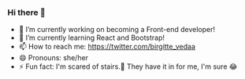 ### Hi there 👋


- 🔭 I’m currently working on becoming a Front-end developer!
- 🌱 I’m currently learning React and Bootstrap!
- 📫 How to reach me: https://twitter.com/birgitte_vedaa
- 😄 Pronouns: she/her
- ⚡ Fun fact: I'm scared of stairs.:see_no_evil: They have it in for me, I'm sure :joy:

